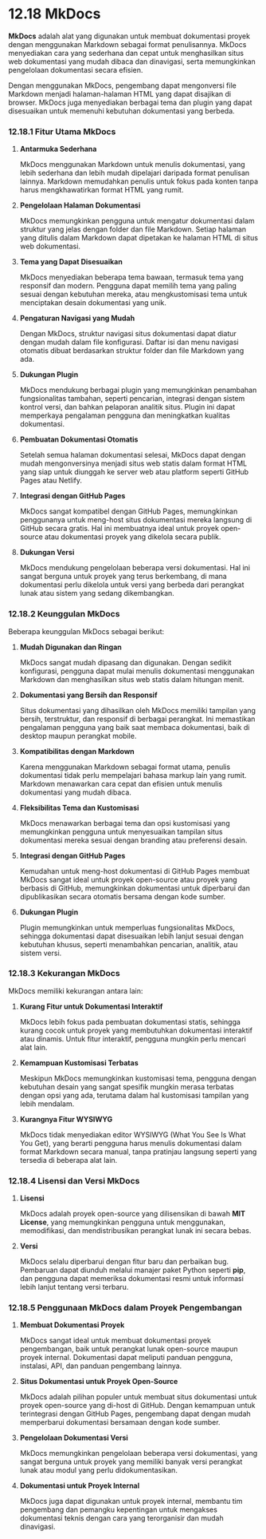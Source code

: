 # 12.18 **MkDocs**

**MkDocs** adalah alat yang digunakan untuk membuat dokumentasi proyek dengan menggunakan Markdown sebagai format penulisannya. MkDocs menyediakan cara yang sederhana dan cepat untuk menghasilkan situs web dokumentasi yang mudah dibaca dan dinavigasi, serta memungkinkan pengelolaan dokumentasi secara efisien. 

Dengan menggunakan MkDocs, pengembang dapat mengonversi file Markdown menjadi halaman-halaman HTML yang dapat disajikan di browser. MkDocs juga menyediakan berbagai tema dan plugin yang dapat disesuaikan untuk memenuhi kebutuhan dokumentasi yang berbeda.

### **12.18.1 Fitur Utama MkDocs**

1. **Antarmuka Sederhana**
    
    MkDocs menggunakan Markdown untuk menulis dokumentasi, yang lebih sederhana dan lebih mudah dipelajari daripada format penulisan lainnya. Markdown memudahkan penulis untuk fokus pada konten tanpa harus mengkhawatirkan format HTML yang rumit.
    
2. **Pengelolaan Halaman Dokumentasi**
    
    MkDocs memungkinkan pengguna untuk mengatur dokumentasi dalam struktur yang jelas dengan folder dan file Markdown. Setiap halaman yang ditulis dalam Markdown dapat dipetakan ke halaman HTML di situs web dokumentasi.
    
3. **Tema yang Dapat Disesuaikan**
    
    MkDocs menyediakan beberapa tema bawaan, termasuk tema yang responsif dan modern. Pengguna dapat memilih tema yang paling sesuai dengan kebutuhan mereka, atau mengkustomisasi tema untuk menciptakan desain dokumentasi yang unik.
    
4. **Pengaturan Navigasi yang Mudah**
    
    Dengan MkDocs, struktur navigasi situs dokumentasi dapat diatur dengan mudah dalam file konfigurasi. Daftar isi dan menu navigasi otomatis dibuat berdasarkan struktur folder dan file Markdown yang ada.
    
5. **Dukungan Plugin**
    
    MkDocs mendukung berbagai plugin yang memungkinkan penambahan fungsionalitas tambahan, seperti pencarian, integrasi dengan sistem kontrol versi, dan bahkan pelaporan analitik situs. Plugin ini dapat memperkaya pengalaman pengguna dan meningkatkan kualitas dokumentasi.
    
6. **Pembuatan Dokumentasi Otomatis**
    
    Setelah semua halaman dokumentasi selesai, MkDocs dapat dengan mudah mengonversinya menjadi situs web statis dalam format HTML yang siap untuk diunggah ke server web atau platform seperti GitHub Pages atau Netlify.
    
7. **Integrasi dengan GitHub Pages**
    
    MkDocs sangat kompatibel dengan GitHub Pages, memungkinkan penggunanya untuk meng-host situs dokumentasi mereka langsung di GitHub secara gratis. Hal ini membuatnya ideal untuk proyek open-source atau dokumentasi proyek yang dikelola secara publik.
    
8. **Dukungan Versi**
    
    MkDocs mendukung pengelolaan beberapa versi dokumentasi. Hal ini sangat berguna untuk proyek yang terus berkembang, di mana dokumentasi perlu dikelola untuk versi yang berbeda dari perangkat lunak atau sistem yang sedang dikembangkan.
    

### **12.18.2 Keunggulan MkDocs**

Beberapa keunggulan MkDocs sebagai berikut:

1. **Mudah Digunakan dan Ringan**
    
    MkDocs sangat mudah dipasang dan digunakan. Dengan sedikit konfigurasi, pengguna dapat mulai menulis dokumentasi menggunakan Markdown dan menghasilkan situs web statis dalam hitungan menit.
    
2. **Dokumentasi yang Bersih dan Responsif**
    
    Situs dokumentasi yang dihasilkan oleh MkDocs memiliki tampilan yang bersih, terstruktur, dan responsif di berbagai perangkat. Ini memastikan pengalaman pengguna yang baik saat membaca dokumentasi, baik di desktop maupun perangkat mobile.
    
3. **Kompatibilitas dengan Markdown**
    
    Karena menggunakan Markdown sebagai format utama, penulis dokumentasi tidak perlu mempelajari bahasa markup lain yang rumit. Markdown menawarkan cara cepat dan efisien untuk menulis dokumentasi yang mudah dibaca.
    
4. **Fleksibilitas Tema dan Kustomisasi**
    
    MkDocs menawarkan berbagai tema dan opsi kustomisasi yang memungkinkan pengguna untuk menyesuaikan tampilan situs dokumentasi mereka sesuai dengan branding atau preferensi desain.
    
5. **Integrasi dengan GitHub Pages**
    
    Kemudahan untuk meng-host dokumentasi di GitHub Pages membuat MkDocs sangat ideal untuk proyek open-source atau proyek yang berbasis di GitHub, memungkinkan dokumentasi untuk diperbarui dan dipublikasikan secara otomatis bersama dengan kode sumber.
    
6. **Dukungan Plugin**
    
    Plugin memungkinkan untuk memperluas fungsionalitas MkDocs, sehingga dokumentasi dapat disesuaikan lebih lanjut sesuai dengan kebutuhan khusus, seperti menambahkan pencarian, analitik, atau sistem versi.
    

### **12.18.3 Kekurangan MkDocs**

MkDocs memiliki kekurangan antara lain:

1. **Kurang Fitur untuk Dokumentasi Interaktif**
    
    MkDocs lebih fokus pada pembuatan dokumentasi statis, sehingga kurang cocok untuk proyek yang membutuhkan dokumentasi interaktif atau dinamis. Untuk fitur interaktif, pengguna mungkin perlu mencari alat lain.
    
2. **Kemampuan Kustomisasi Terbatas**
    
    Meskipun MkDocs memungkinkan kustomisasi tema, pengguna dengan kebutuhan desain yang sangat spesifik mungkin merasa terbatas dengan opsi yang ada, terutama dalam hal kustomisasi tampilan yang lebih mendalam.
    
3. **Kurangnya Fitur WYSIWYG**
    
    MkDocs tidak menyediakan editor WYSIWYG (What You See Is What You Get), yang berarti pengguna harus menulis dokumentasi dalam format Markdown secara manual, tanpa pratinjau langsung seperti yang tersedia di beberapa alat lain.
    

### **12.18.4 Lisensi dan Versi MkDocs**

1. **Lisensi**
    
    MkDocs adalah proyek open-source yang dilisensikan di bawah **MIT License**, yang memungkinkan pengguna untuk menggunakan, memodifikasi, dan mendistribusikan perangkat lunak ini secara bebas.
    
2. **Versi**
    
    MkDocs selalu diperbarui dengan fitur baru dan perbaikan bug. Pembaruan dapat diunduh melalui manajer paket Python seperti **pip**, dan pengguna dapat memeriksa dokumentasi resmi untuk informasi lebih lanjut tentang versi terbaru.
    

### **12.18.5 Penggunaan MkDocs dalam Proyek Pengembangan**

1. **Membuat Dokumentasi Proyek**
    
    MkDocs sangat ideal untuk membuat dokumentasi proyek pengembangan, baik untuk perangkat lunak open-source maupun proyek internal. Dokumentasi dapat meliputi panduan pengguna, instalasi, API, dan panduan pengembang lainnya.
    
2. **Situs Dokumentasi untuk Proyek Open-Source**
    
    MkDocs adalah pilihan populer untuk membuat situs dokumentasi untuk proyek open-source yang di-host di GitHub. Dengan kemampuan untuk terintegrasi dengan GitHub Pages, pengembang dapat dengan mudah memperbarui dokumentasi bersamaan dengan kode sumber.
    
3. **Pengelolaan Dokumentasi Versi**
    
    MkDocs memungkinkan pengelolaan beberapa versi dokumentasi, yang sangat berguna untuk proyek yang memiliki banyak versi perangkat lunak atau modul yang perlu didokumentasikan.
    
4. **Dokumentasi untuk Proyek Internal**
    
    MkDocs juga dapat digunakan untuk proyek internal, membantu tim pengembang dan pemangku kepentingan untuk mengakses dokumentasi teknis dengan cara yang terorganisir dan mudah dinavigasi.